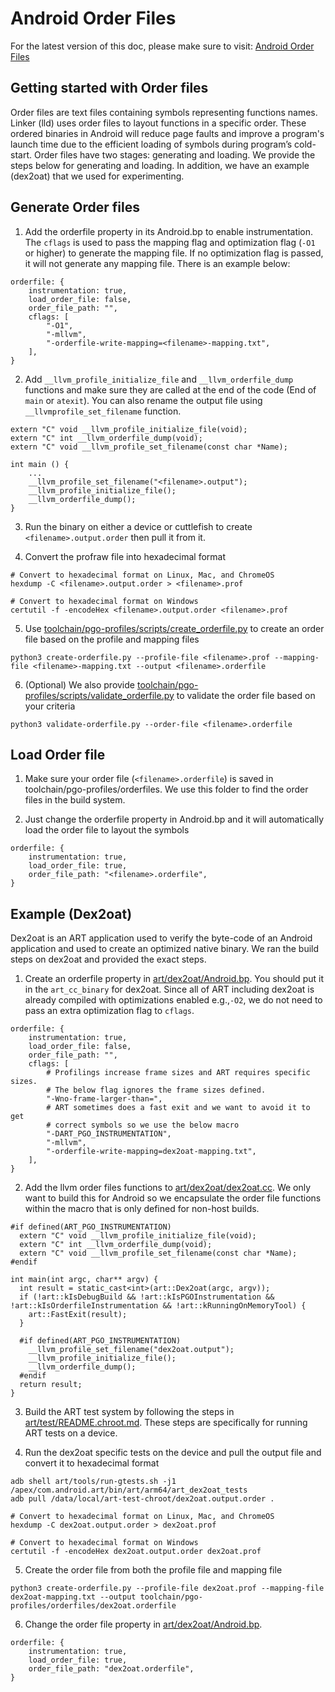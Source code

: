 Android Order Files
====================

For the latest version of this doc, please make sure to visit:
[Android Order Files](https://android.googlesource.com/toolchain/pgo-profiles/+/refs/heads/main/orderfiles/README.md)

Getting started with Order files
----------------------------------
Order files are text files containing symbols representing functions names.
Linker (lld) uses order files to layout functions in a specific order.
These ordered binaries in Android will reduce page faults and improve a program's launch time due to the efficient loading of symbols during program’s cold-start.
Order files have two stages: generating and loading.
We provide the steps below for generating and loading. In addition, we have an example (dex2oat) that we used for experimenting.

Generate Order files
----------------------------------
1. Add the orderfile property in its Android.bp to enable instrumentation. The `cflags` is used to pass the mapping flag and optimization flag (`-O1` or higher) to generate the mapping file. If no optimization flag is passed, it will not generate any mapping file. There is an example below:
```
orderfile: {
    instrumentation: true,
    load_order_file: false,
    order_file_path: "",
    cflags: [
        "-O1",
        "-mllvm",
        "-orderfile-write-mapping=<filename>-mapping.txt",
    ],
}
```

2. Add `__llvm_profile_initialize_file` and `__llvm_orderfile_dump` functions and make sure they are called at the end of the code (End of `main` or `atexit`). You can also rename the output file using `__llvmprofile_set_filename` function.
```
extern "C" void __llvm_profile_initialize_file(void);
extern "C" int __llvm_orderfile_dump(void);
extern "C" void __llvm_profile_set_filename(const char *Name);

int main () {
    ...
    __llvm_profile_set_filename("<filename>.output");
    __llvm_profile_initialize_file();
    __llvm_orderfile_dump();
}
```

3. Run the binary on either a device or cuttlefish to create `<filename>.output.order` then pull it from it.

4. Convert the profraw file into hexadecimal format
```
# Convert to hexadecimal format on Linux, Mac, and ChromeOS
hexdump -C <filename>.output.order > <filename>.prof

# Convert to hexadecimal format on Windows
certutil -f -encodeHex <filename>.output.order <filename>.prof
```

5. Use [toolchain/pgo-profiles/scripts/create_orderfile.py](https://android.googlesource.com/toolchain/pgo-profiles/+/refs/heads/main/scripts/create_orderfile.py) to create an order file based on the profile and mapping files
```
python3 create-orderfile.py --profile-file <filename>.prof --mapping-file <filename>-mapping.txt --output <filename>.orderfile
```

6. (Optional) We also provide [toolchain/pgo-profiles/scripts/validate_orderfile.py](https://android.googlesource.com/toolchain/pgo-profiles/+/refs/heads/main/scripts/validate_orderfile.py) to validate the order file based on your criteria
```
python3 validate-orderfile.py --order-file <filename>.orderfile
```

Load Order file
----------------------------------
1. Make sure your order file (`<filename>.orderfile`) is saved in toolchain/pgo-profiles/orderfiles. We use this folder to find the order files in the build system.

2. Just change the orderfile property in Android.bp and it will automatically load the order file to layout the symbols
```
orderfile: {
    instrumentation: true,
    load_order_file: true,
    order_file_path: "<filename>.orderfile",
}
```

Example (Dex2oat)
----------------------------------
Dex2oat is an ART application used to verify the byte-code of an Android application and used to create an optimized native binary. We ran the build steps on dex2oat and provided the exact steps.

1. Create an orderfile property in [art/dex2oat/Android.bp](https://android.googlesource.com/platform/art/+/refs/heads/main/dex2oat/Android.bp). You should put it in the `art_cc_binary` for dex2oat. Since all of ART including dex2oat is already compiled with optimizations enabled e.g.,`-O2`, we do not need to pass an extra optimization flag to `cflags`.
```
orderfile: {
    instrumentation: true,
    load_order_file: false,
    order_file_path: "",
    cflags: [
        # Profilings increase frame sizes and ART requires specific sizes.
        # The below flag ignores the frame sizes defined.
        "-Wno-frame-larger-than=",
        # ART sometimes does a fast exit and we want to avoid it to get
        # correct symbols so we use the below macro
        "-DART_PGO_INSTRUMENTATION",
        "-mllvm",
        "-orderfile-write-mapping=dex2oat-mapping.txt",
    ],
}
```

2. Add the llvm order files functions to [art/dex2oat/dex2oat.cc](https://android.googlesource.com/platform/art/+/refs/heads/main/dex2oat/dex2oat.cc). We only want to build this for Android so we encapsulate the order file functions within the macro that is only defined for non-host builds.
```
#if defined(ART_PGO_INSTRUMENTATION)
  extern "C" void __llvm_profile_initialize_file(void);
  extern "C" int __llvm_orderfile_dump(void);
  extern "C" void __llvm_profile_set_filename(const char *Name);
#endif

int main(int argc, char** argv) {
  int result = static_cast<int>(art::Dex2oat(argc, argv));
  if (!art::kIsDebugBuild && !art::kIsPGOInstrumentation && !art::kIsOrderfileInstrumentation && !art::kRunningOnMemoryTool) {
    art::FastExit(result);
  }

  #if defined(ART_PGO_INSTRUMENTATION)
    __llvm_profile_set_filename("dex2oat.output");
    __llvm_profile_initialize_file();
    __llvm_orderfile_dump();
  #endif
  return result;
}
```

3. Build the ART test system by following the steps in [art/test/README.chroot.md](https://android.googlesource.com/platform/art/+/refs/heads/main/test/README.chroot.md). These steps are specifically for running ART tests on a device.

4. Run the dex2oat specific tests on the device and pull the output file and convert it to hexadecimal format
```
adb shell art/tools/run-gtests.sh -j1 /apex/com.android.art/bin/art/arm64/art_dex2oat_tests
adb pull /data/local/art-test-chroot/dex2oat.output.order .

# Convert to hexadecimal format on Linux, Mac, and ChromeOS
hexdump -C dex2oat.output.order > dex2oat.prof

# Convert to hexadecimal format on Windows
certutil -f -encodeHex dex2oat.output.order dex2oat.prof
```

5. Create the order file from both the profile file and mapping file
```
python3 create-orderfile.py --profile-file dex2oat.prof --mapping-file dex2oat-mapping.txt --output toolchain/pgo-profiles/orderfiles/dex2oat.orderfile
```

6. Change the order file property in [art/dex2oat/Android.bp](https://android.googlesource.com/platform/art/+/refs/heads/main/dex2oat/Android.bp).
```
orderfile: {
    instrumentation: true,
    load_order_file: true,
    order_file_path: "dex2oat.orderfile",
}
```